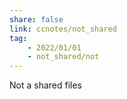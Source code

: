 ```yaml
---
share: false
link: ccnotes/not_shared
tag: 
    - 2022/01/01
    - not_shared/not
---
```


Not a shared files